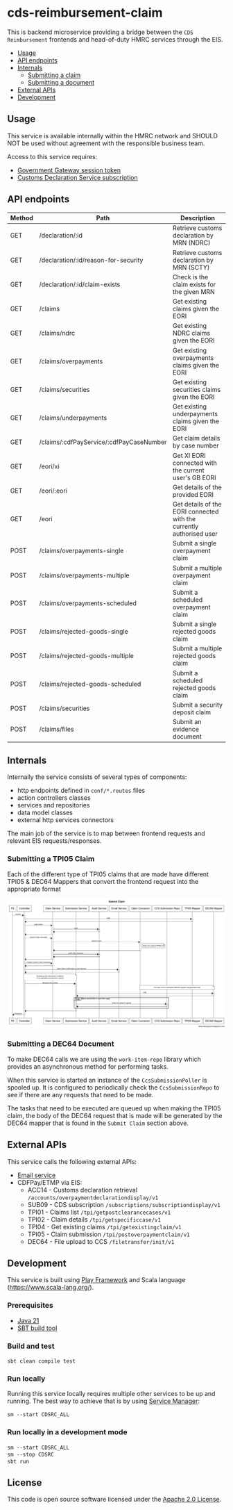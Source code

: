 # cds-reimbursement-claim

This is backend microservice providing a bridge between the `CDS Reimbursement` frontends and head-of-duty HMRC services through the EIS.

- [Usage](#usage)
- [API endpoints](#api-endpoints)
- [Internals](#internal)
  - [Submitting a claim](#submitting-a-tpi05-claim)
  - [Submitting a document](#submitting-a-dec64-document)
- [External APIs](#external-apis)
- [Development](#development)

## Usage

This service is available internally within the HMRC network and SHOULD NOT be used without agreement with the responsible business team.

Access to this service requires:
 - [Government Gateway session token](https://www.gov.uk/log-in-register-hmrc-online-services)
 - [Customs Declaration Service subscription](https://www.gov.uk/guidance/get-access-to-the-customs-declaration-service)

## API endpoints

| Method | Path                                     | Description                                           |
|--------|------------------------------------------|-------------------------------------------------------|
| GET    | /declaration/:id                         | Retrieve customs declaration by MRN (NDRC)            |
| GET    | /declaration/:id/reason-for-security     | Retrieve customs declaration by MRN (SCTY)            |
| GET    | /declaration/:id/claim-exists            | Check is the claim exists for the given MRN           |
| GET    | /claims                                  | Get existing claims given the EORI                    |
| GET    | /claims/ndrc                             | Get existing NDRC claims given the EORI               |
| GET    | /claims/overpayments                     | Get existing overpayments claims given the EORI       |
| GET    | /claims/securities                       | Get existing securities claims given the EORI         |
| GET    | /claims/underpayments                    | Get existing underpayments claims given the EORI      |
| GET    | /claims/:cdfPayService/:cdfPayCaseNumber | Get claim details by case number                      |
| GET    | /eori/xi                                 | Get XI EORI connected with the current user's GB EORI |
| GET    | /eori/:eori                              | Get details of the provided EORI |
| GET    | /eori                                    | Get details of the EORI connected with the currently authorised user |
| POST   | /claims/overpayments-single              | Submit a single overpayment claim                     |
| POST   | /claims/overpayments-multiple            | Submit a multiple overpayment claim                   |
| POST   | /claims/overpayments-scheduled           | Submit a scheduled overpayment claim                  |
| POST   | /claims/rejected-goods-single            | Submit a single rejected goods claim                  |
| POST   | /claims/rejected-goods-multiple          | Submit a multiple rejected goods claim                |
| POST   | /claims/rejected-goods-scheduled         | Submit a scheduled rejected goods claim               |
| POST   | /claims/securities                       | Submit a security deposit claim                       |
| POST   | /claims/files                            | Submit an evidence document                           |


## Internals

Internally the service consists of several types of components:
 - http endpoints defined in `conf/*.routes` files
 - action controllers classes
 - services and repositories
 - data model classes
 - external http services connectors

The main job of the service is to map between frontend requests and relevant EIS requests/responses.

### Submitting a TPI05 Claim

Each of the different type of TPI05 claims that are made have different TPI05 & DEC64 Mappers that convert the frontend request into the appropriate format

![Sequence Diagram explaining the submit claim method](submit_claim.png "Submit Claim")

### Submitting a DEC64 Document

To make DEC64 calls we are using the `work-item-repo` library which provides an asynchronous method for performing tasks. 

When this service is started an instance of the `CcsSubmissionPoller` is spooled up. It is configured to periodically check the `CcsSubmissionRepo` to see if there are any requests that need to be made.

The tasks that need to be executed are queued up when making the TPI05 claim, the body of the DEC64 request that is made will be generated by the DEC64 mapper that is found in the `Submit Claim` section above.

## External APIs

This service calls the following external APIs:
 - [Email service](https://github.com/HMRC/email)
 - CDFPay/ETMP via EIS:
    - ACC14 - Customs declaration retrieval `/accounts/overpaymentdeclarationdisplay/v1` 
    - SUB09 - CDS subscription `/subscriptions/subscriptiondisplay/v1`
    - TPI01 - Claims list `/tpi/getpostclearancecases/v1`
    - TPI02 - Claim details `/tpi/getspecificcase/v1`
    - TPI04 - Get existing claims `/tpi/getexistingclaim/v1`
    - TPI05 - Claim submission `/tpi/postoverpaymentclaim/v1`
    - DEC64 - File upload to CCS `/filetransfer/init/v1`

## Development

This service is built using [Play Framework](https://www.playframework.com/) and Scala language (https://www.scala-lang.org/).

### Prerequisites
 - [Java 21](https://adoptium.net/)
 - [SBT build tool](https://www.scala-sbt.org/)

### Build and test

    sbt clean compile test

### Run locally

Running this service locally requires multiple other services to be up and running. The best way to achieve that is by using [Service Manager](https://github.com/hmrc/sm2):

    sm --start CDSRC_ALL

### Run locally in a development mode

    sm --start CDSRC_ALL
    sm --stop CDSRC
    sbt run

## License

This code is open source software licensed under the [Apache 2.0 License]("http://www.apache.org/licenses/LICENSE-2.0.html").
